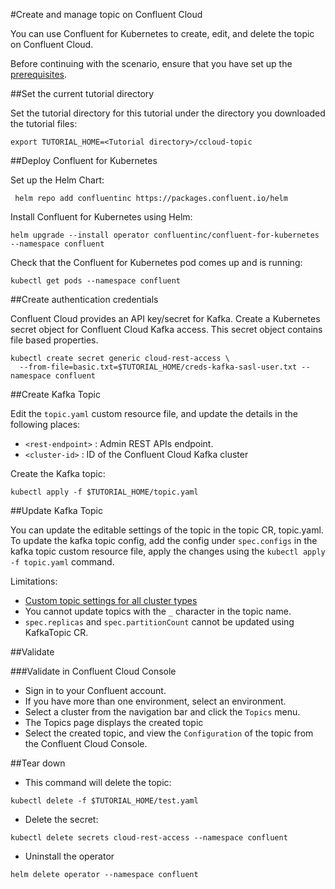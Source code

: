 #Create and manage topic on Confluent Cloud 

You can use Confluent for Kubernetes to create, edit, and delete the topic on Confluent Cloud.

Before continuing with the scenario, ensure that you have set up the
[prerequisites](https://github.com/confluentinc/confluent-kubernetes-examples/blob/master/README.md#prerequisites).

##Set the current tutorial directory

Set the tutorial directory for this tutorial under the directory you downloaded
the tutorial files:
```   
export TUTORIAL_HOME=<Tutorial directory>/ccloud-topic
```  

##Deploy Confluent for Kubernetes

Set up the Helm Chart:
```
 helm repo add confluentinc https://packages.confluent.io/helm
```

Install Confluent for Kubernetes using Helm:
```
helm upgrade --install operator confluentinc/confluent-for-kubernetes --namespace confluent
```

Check that the Confluent for Kubernetes pod comes up and is running:
```     
kubectl get pods --namespace confluent
```

##Create authentication credentials

Confluent Cloud provides an API key/secret for Kafka. Create a Kubernetes secret object for Confluent Cloud Kafka access.
This secret object contains file based properties. 
```
kubectl create secret generic cloud-rest-access \
  --from-file=basic.txt=$TUTORIAL_HOME/creds-kafka-sasl-user.txt --namespace confluent
```

##Create Kafka Topic

Edit the ``topic.yaml`` custom resource file, and update the details in the following places:

- ``<rest-endpoint>`` : Admin REST APIs endpoint.
- ``<cluster-id>`` : ID of the Confluent Cloud Kafka cluster

Create the Kafka topic: 
```
kubectl apply -f $TUTORIAL_HOME/topic.yaml
```

##Update Kafka Topic

You can update the editable settings of the topic in the topic CR, topic.yaml. To update the kafka topic config, add the config under `spec.configs` in the kafka topic custom resource file, apply the changes using the `kubectl apply -f topic.yaml` command.

Limitations:

- [Custom topic settings for all cluster types](https://docs.confluent.io/cloud/current/clusters/broker-config.html#custom-topic-settings-for-all-cluster-types)
- You cannot update topics with the `_` character in the topic name.
- `spec.replicas` and `spec.partitionCount` cannot be updated using KafkaTopic CR.

##Validate

###Validate in Confluent Cloud Console

- Sign in to your Confluent account.
- If you have more than one environment, select an environment.
- Select a cluster from the navigation bar and click the `Topics` menu. 
- The Topics page displays the created topic
- Select the created topic, and view the `Configuration` of the topic from the Confluent Cloud Console. 

##Tear down

- This command will delete the topic: 
```
kubectl delete -f $TUTORIAL_HOME/test.yaml
```

- Delete the secret: 
```
kubectl delete secrets cloud-rest-access --namespace confluent
```

- Uninstall the operator  
```
helm delete operator --namespace confluent
```